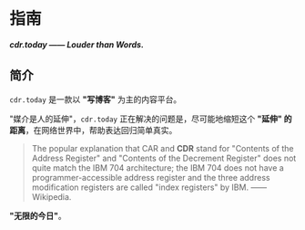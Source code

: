 # 指南

___cdr.today —— Louder than Words.___

## 简介

`cdr.today` 是一款以 __"写博客"__ 为主的内容平台。

"媒介是人的延伸"，`cdr.today` 正在解决的问题是，尽可能地缩短这个 __"延伸" 的距离__，在网络世界中，帮助表达回归简单真实。

> The popular explanation that CAR and __CDR__ stand for "Contents of the Address Register" and "Contents of the Decrement Register" does not quite match the IBM 704 architecture; the IBM 704 does not have a programmer-accessible address register and the three address modification registers are called "index registers" by IBM. —— Wikipedia.

__"无限的今日"__。
